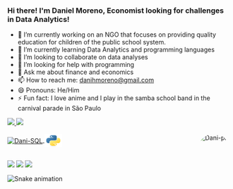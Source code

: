 ### Hi there! I'm Daniel Moreno, Economist looking for challenges in Data Analytics!


- 🔭 I’m currently working on an NGO that focuses on providing quality education for children of the public school system.
- 🌱 I’m currently learning Data Analytics and programming languages
- 👯 I’m looking to collaborate on data analyses
- 🤔 I’m looking for help with programming
- 💬 Ask me about finance and economics
- 📫 How to reach me: danihmoreno@gmail.com
- 😄 Pronouns: He/Him
- ⚡ Fun fact: I love anime and I play in the samba school band in the carnival parade in São Paulo
>

<div align="left">
  <a href="https://github.com/danihmoreno">
  <img height="180em" src="https://github-readme-stats.vercel.app/api?username=danihmoreno&show_icons=true&theme=dracula&include_all_commits=true&count_private=true"/>
  <img height="180em" src="https://github-readme-stats.vercel.app/api/top-langs/?username=danihmoreno&layout=compact&langs_count=7&theme=dracula"/>
</div>
<div style="display: inline_block"><br>
  <img align="center" alt="Dani-SQL" height="30" width="40" src="https://cdn.jsdelivr.net/gh/devicons/devicon/icons/mysql/mysql-plain-wordmark.svg">
  <img align="center" alt="Dani-Python" height="30" width="40" src="https://raw.githubusercontent.com/devicons/devicon/master/icons/python/python-original.svg">
  <img align="right" alt="Dani-pic" height="150" style="border-radius:50px;" src="https://media1.giphy.com/media/vKHKDIdvxvN7vTAEOM/200.webp?cid=ecf05e47vjqba94xo4u8o7anivlfx3q0486zy9iwl52rgd7r&rid=200.webp&ct=g">
</div>
  
##

<div> 
  <a href="https://www.linkedin.com/in/daniel-hupfeld-moreno/" target="_blank"><img src="https://img.shields.io/badge/-LinkedIn-%230077B5?style=for-the-badge&logo=linkedin&logoColor=white" target="_blank"></a> 
  <a href="https://danihmoreno.github.io/Daniel_Portfolio/" target="_blank"><img src="https://img.shields.io/badge/GitHub-100000?style=for-the-badge&logo=github&logoColor=white" target="_blank"></a> 
  <a href = "mailto:danihmoreno@gmail.com"><img src="https://img.shields.io/badge/-Gmail-%23333?style=for-the-badge&logo=gmail&logoColor=white" target="_blank"></a>

   
  ![Snake animation](https://github.com/danihmoreno/danihmoreno/blob/output/github-contribution-grid-snake.svg)
 
</div>
